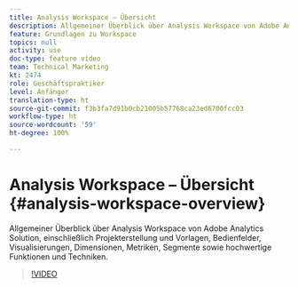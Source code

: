 ```yaml
---
title: Analysis Workspace – Übersicht
description: Allgemeiner Überblick über Analysis Workspace von Adobe Analytics Solution, einschließlich Projekterstellung und Vorlagen, Bedienfelder, Visualisierungen, Dimensionen, Metriken, Segmente sowie hochwertige Funktionen und Techniken.
feature: Grundlagen zu Workspace
topics: null
activity: use
doc-type: feature video
team: Technical Marketing
kt: 2474
role: Geschäftspraktiker
level: Anfänger
translation-type: ht
source-git-commit: f3b3fa7d91b0cb21005b57768ca23ed6700fcc03
workflow-type: ht
source-wordcount: '59'
ht-degree: 100%

---
```



# Analysis Workspace – Übersicht {#analysis-workspace-overview}

Allgemeiner Überblick über Analysis Workspace von Adobe Analytics Solution, einschließlich Projekterstellung und Vorlagen, Bedienfelder, Visualisierungen, Dimensionen, Metriken, Segmente sowie hochwertige Funktionen und Techniken.

>[!VIDEO](https://video.tv.adobe.com/v/26266/?quality=12)
